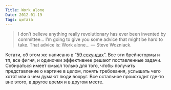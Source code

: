 ```yaml
---
Title: Work alone
Date: 2012-01-19
Tags: цитата
---
```


> I don’t believe anything really revolutionary has ever been invented by committee… I’m going to give you some advice that might be hard to take. That advice is: Work alone… — Steve Wozniack.

Кстати, об этом же написано в “[59 секундах](http://spleaner.appspot.com/note/59-%D1%81%D0%B5%D0%BA%D1%83%D0%BD%D0%B4)”. Все эти брейнстормы и тп, все фигня, и одиночки эффективнее решают поставленные задачи. Собираться имеет смысл только для того, чтобы получить представление о картине в целом, понять  требования, услышать чего хотят или о чем думают люди вокруг. Все остальное происходит где-то вне этого, в другое время и в другом месте.